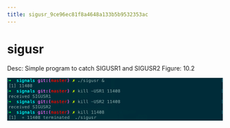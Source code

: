 ```yaml
---
title: sigusr_9ce96ec81f8a4648a133b5b9532353ac
---
```


# sigusr

Desc: Simple program to catch SIGUSR1 and SIGUSR2
Figure: 10.2

![sigusr%209ce96ec81f8a4648a133b5b9532353ac/untitled](assets/e71d095337fccac5cca82bd9dcb2ee99.png)